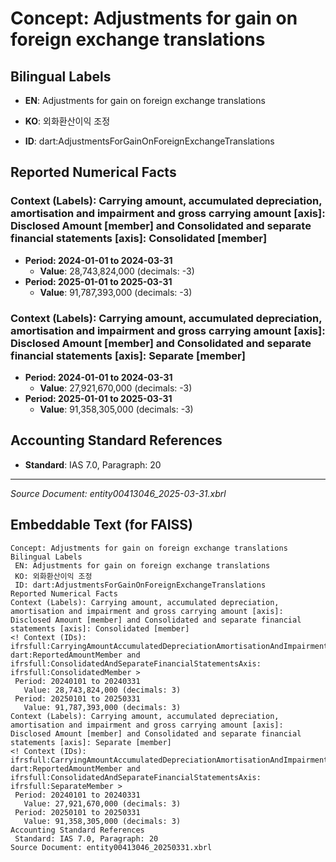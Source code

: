 # Concept: Adjustments for gain on foreign exchange translations

## Bilingual Labels
- **EN**: Adjustments for gain on foreign exchange translations
- **KO**: 외화환산이익 조정

- **ID**: dart:AdjustmentsForGainOnForeignExchangeTranslations

## Reported Numerical Facts

### **Context (Labels): Carrying amount, accumulated depreciation, amortisation and impairment and gross carrying amount [axis]: Disclosed Amount [member] and Consolidated and separate financial statements [axis]: Consolidated [member]**
<!-- Context (IDs): ifrs-full:CarryingAmountAccumulatedDepreciationAmortisationAndImpairmentAndGrossCarryingAmountAxis: dart:ReportedAmountMember and ifrs-full:ConsolidatedAndSeparateFinancialStatementsAxis: ifrs-full:ConsolidatedMember -->
- **Period: 2024-01-01 to 2024-03-31**
  - **Value**: 28,743,824,000 (decimals: -3)
- **Period: 2025-01-01 to 2025-03-31**
  - **Value**: 91,787,393,000 (decimals: -3)

### **Context (Labels): Carrying amount, accumulated depreciation, amortisation and impairment and gross carrying amount [axis]: Disclosed Amount [member] and Consolidated and separate financial statements [axis]: Separate [member]**
<!-- Context (IDs): ifrs-full:CarryingAmountAccumulatedDepreciationAmortisationAndImpairmentAndGrossCarryingAmountAxis: dart:ReportedAmountMember and ifrs-full:ConsolidatedAndSeparateFinancialStatementsAxis: ifrs-full:SeparateMember -->
- **Period: 2024-01-01 to 2024-03-31**
  - **Value**: 27,921,670,000 (decimals: -3)
- **Period: 2025-01-01 to 2025-03-31**
  - **Value**: 91,358,305,000 (decimals: -3)

## Accounting Standard References
- **Standard**: IAS 7.0, Paragraph: 20

---
*Source Document: entity00413046_2025-03-31.xbrl*
## Embeddable Text (for FAISS)
```text
Concept: Adjustments for gain on foreign exchange translations
Bilingual Labels
 EN: Adjustments for gain on foreign exchange translations
 KO: 외화환산이익 조정
 ID: dart:AdjustmentsForGainOnForeignExchangeTranslations
Reported Numerical Facts
Context (Labels): Carrying amount, accumulated depreciation, amortisation and impairment and gross carrying amount [axis]: Disclosed Amount [member] and Consolidated and separate financial statements [axis]: Consolidated [member]
<! Context (IDs): ifrsfull:CarryingAmountAccumulatedDepreciationAmortisationAndImpairmentAndGrossCarryingAmountAxis: dart:ReportedAmountMember and ifrsfull:ConsolidatedAndSeparateFinancialStatementsAxis: ifrsfull:ConsolidatedMember >
 Period: 20240101 to 20240331
   Value: 28,743,824,000 (decimals: 3)
 Period: 20250101 to 20250331
   Value: 91,787,393,000 (decimals: 3)
Context (Labels): Carrying amount, accumulated depreciation, amortisation and impairment and gross carrying amount [axis]: Disclosed Amount [member] and Consolidated and separate financial statements [axis]: Separate [member]
<! Context (IDs): ifrsfull:CarryingAmountAccumulatedDepreciationAmortisationAndImpairmentAndGrossCarryingAmountAxis: dart:ReportedAmountMember and ifrsfull:ConsolidatedAndSeparateFinancialStatementsAxis: ifrsfull:SeparateMember >
 Period: 20240101 to 20240331
   Value: 27,921,670,000 (decimals: 3)
 Period: 20250101 to 20250331
   Value: 91,358,305,000 (decimals: 3)
Accounting Standard References
 Standard: IAS 7.0, Paragraph: 20
Source Document: entity00413046_20250331.xbrl
```